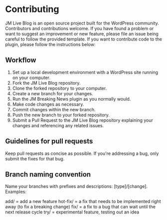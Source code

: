 # Contributing

JM Live Blog is an open source project built for the WordPress community. Contributors and contributions welcome. If you have found a problem or want to suggest an improvement or new feature, please file an issue being careful to follow the provided template. If you want to contribute code to the plugin, please follow the instructions below:

## Workflow
1. Set up a local development environment with a WordPress site running on your computer.
1. Fork the JM Live Blog repository.
1. Clone the forked repository to your computer.
1. Create a new branch for your changes.
1. Run the JM Breaking News plugin as you normally would.
1. Make code changes as necessary.
1. Commit changes within the new branch.
1. Push the new branch to your forked repository.
1. Submit a Pull Request to the JM Live Blog repository explaining your changes and referencing any related issues.

## Guidelines for pull requests
Keep pull requests as concise as possible. If you're addressing a bug, only submit the fixes for that bug.

## Branch naming convention
Name your branches with prefixes and descriptions: [type]/[change]. Examples:

add/ = add a new feature
hot-fix/ = a fix that needs to be implemented right away (to fix a breaking change)
fix/ = a fix to a bug that can wait until the next release cycle
try/ = experimental feature, testing out an idea
